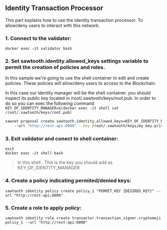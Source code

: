 ## Identity Transaction Processor

This part explains how to use the identity transaction processor. To allow/deny users to interact with this network.

### 1.  Connect to the validator:
```
docker exec -it validator bash
```

### 2. Set sawtooth.identity.allowed_keys settings variable to permit the creation of policies and roles.

In this sample we're going to use the shell container to edit and create policies. These policies will allow/deny users to access to the Blockchain.

In this case our identity manager will be the shell container. you should inspect its public key located in /root/.sawtooth/keys/root.pub. In order to do so you can exec the following command ``KEY_OF_IDENTITY_MANAGER=$(docker exec -it shell cat /root/.sawtooth/keys/root.pub)``


```bash
sawset proposal create sawtooth.identity.allowed_keys=KEY_OF_IDENTITY_MANAGER 
    --url "http://rest-api:8008" --key /root/.sawtooth/keys/my_key.priv
```




### 3.  Exit validator and conect to shell container:
```
exit
docker exec -it shell bash
```
> In this shell . This is the key you should add as KEY_OF_IDENTITY_MANAGER

### 4. Create a policy indicating permited/denied keys:
```
sawtooth identity policy create policy_1 "PERMIT_KEY {DESIRED_KEY}" --url "http://rest-api:8008"
```

### 5. Create a role to apply policy:
```
sawtooth identity role create transactor.transaction_signer.cryptomoji policy_1 --url "http://rest-api:8008"
```
